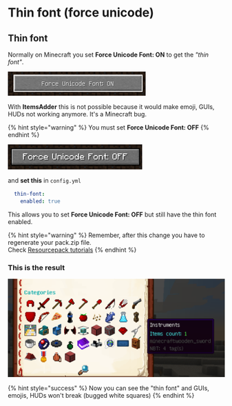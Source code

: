 # Thin font \(force unicode\)

## Thin font

Normally on Minecraft you set **Force Unicode Font: ON** to get the _"thin font"_.

![](../../../../../.gitbook/assets/immagine%20%284%29.png)

  
With **ItemsAdder** this is not possible because it would make emoji, GUIs, HUDs not working anymore. It's a Minecraft bug.

{% hint style="warning" %}
You must set **Force Unicode Font: OFF** 
{% endhint %}

![](../../../../../.gitbook/assets/immagine%20%283%29.png)

and **set this** in `config.yml`

```yaml
  thin-font:
    enabled: true
```

This allows you to set **Force Unicode Font: OFF** but still have the thin font enabled.

{% hint style="warning" %}
Remember, after this change you have to regenerate your pack.zip file.   
Check [Resourcepack tutorials](../../../../resourcepack-hosting/)
{% endhint %}

### This is the result

![](../../../../../.gitbook/assets/immagine%20%286%29.png)

{% hint style="success" %}
Now you can see the "thin font" and GUIs, emojis, HUDs won't break \(bugged white squares\)
{% endhint %}

